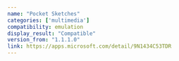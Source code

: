 ```yaml
---
name: "Pocket Sketches"
categories: ['multimedia']
compatibility: emulation
display_result: "Compatible"
version_from: "1.1.1.0"
link: https://apps.microsoft.com/detail/9N1434C53TDR
---
```

